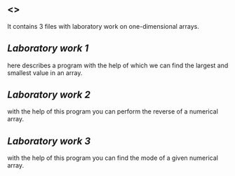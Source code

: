 <<The repository is made via Git>>
----------------------------------

It contains 3 files with laboratory work on one-dimensional arrays. 

***Laboratory work 1*** 
-----------------------

here describes a program with the help of which we can find the 
largest and smallest value in an array. 

***Laboratory work 2*** 
-----------------------

with the help of this program you can perform the reverse of 
a numerical array. 

***Laboratory work 3***
-----------------------

with the help of this program you can find the mode of 
a given numerical array.

